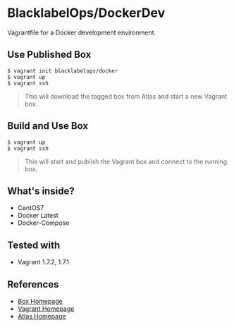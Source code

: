 # BlacklabelOps/DockerDev

Vagrantfile for a Docker development environment.

## Use Published Box

~~~~
$ vagrant init blacklabelops/docker
$ vagrant up
$ vagrant ssh
~~~~    

> This will download the tagged box from Atlas and start a new Vagrant box.

## Build and Use Box

~~~~
$ vagrant up
$ vagrant ssh
~~~~    

> This will start and publish the Vagrant box and connect to the running box.

## What's inside?

* CentOS7
* Docker Latest
* Docker-Compose

## Tested with

* Vagrant 1.7.2, 1.7.1

## References

* [Box Homepage](https://atlas.hashicorp.com/blacklabelops/boxes/docker)
* [Vagrant Homepage](https://www.vagrantup.com/)
* [Atlas Homepage](https://atlas.hashicorp.com)


